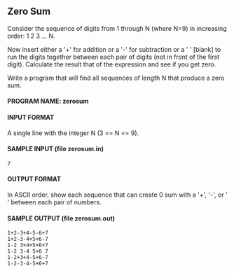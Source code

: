 ## Zero Sum

Consider the sequence of digits from 1 through N (where N=9) in increasing order: 1 2 3 ... N.

Now insert either a '+' for addition or a '-' for subtraction or a ' ' [blank] to run the digits together between each pair of digits (not in front of the first digit). Calculate the result that of the expression and see if you get zero.

Write a program that will find all sequences of length N that produce a zero sum.

#### PROGRAM NAME: zerosum

#### INPUT FORMAT

A single line with the integer N (3 <= N <= 9).

#### SAMPLE INPUT (file zerosum.in)
```
7
```

#### OUTPUT FORMAT

In ASCII order, show each sequence that can create 0 sum with a '+', '-', or ' ' between each pair of numbers.

#### SAMPLE OUTPUT (file zerosum.out)
```
1+2-3+4-5-6+7
1+2-3-4+5+6-7
1-2 3+4+5+6+7
1-2 3-4 5+6 7
1-2+3+4-5+6-7
1-2-3-4-5+6+7
```
